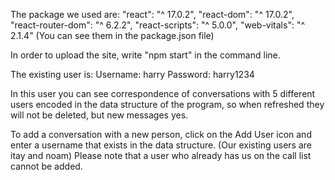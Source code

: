 The package we used are:
"react": "^ 17.0.2",
"react-dom": "^ 17.0.2",
"react-router-dom": "^ 6.2.2",
"react-scripts": "^ 5.0.0",
"web-vitals": "^ 2.1.4"
(You can see them in the package.json file)

In order to upload the site, write "npm start" in the command line.

The existing user is:
Username: harry
Password: harry1234

In this user you can see correspondence of conversations with 5 different users encoded in the data structure of the program, so when refreshed they will not be deleted, but new messages yes.

To add a conversation with a new person, click on the Add User icon and enter a username that exists in the data structure. (Our existing users are itay and noam) Please note that a user who already has us on the call list cannot be added.
